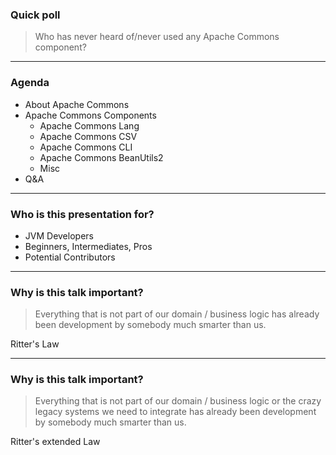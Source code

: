 ### Quick poll

> Who has never heard of/never used any Apache Commons component?

---

### Agenda
- About Apache Commons
- Apache Commons Components
  - Apache Commons Lang
  - Apache Commons CSV
  - Apache Commons CLI
  - Apache Commons BeanUtils2
  - Misc
- Q&A

---

### Who is this presentation for?
- JVM Developers
- Beginners, Intermediates, Pros
- Potential Contributors

---

### Why is this talk important?

> Everything that is not part of our domain / business logic has already been development by somebody much smarter than us.

Ritter's Law


---

### Why is this talk important?

> Everything that is not part of our domain / business logic or the crazy legacy systems we need to integrate has already been development by somebody much smarter than us.

Ritter's extended Law

